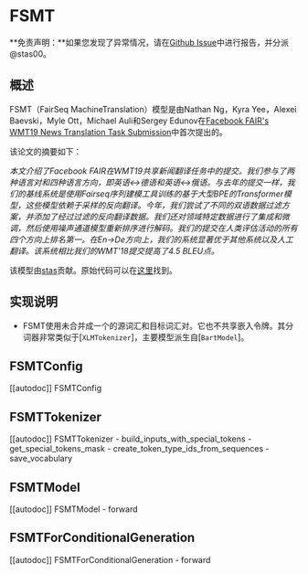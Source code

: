<!--版权所有2020年HuggingFace团队。版权所有。

根据Apache许可证，版本2.0（“许可证”）的规定，您不得使用此文件，除非符合许可证的规定。
您可以在http://www.apache.org/licenses/LICENSE-2.0获得许可证的副本。

除非适用法律要求或书面同意，根据许可证分发软件是根据“按原样”的基础分发的，不附带任何明示或暗示的保证或条件。有关详细信息，请参见许可证下的限制事项。

⚠️请注意，此文件使用Markdown格式，但包含了特定于我们文档构建工具（类似于MDX）的语法，这在您的Markdown查看器中可能无法正确渲染。

-->

# FSMT

**免责声明：**如果您发现了异常情况，请在[Github Issue](https://github.com/huggingface/transformers/issues/new?assignees=&labels=&template=bug-report.md&title)中进行报告，并分派@stas00。

## 概述

FSMT（FairSeq MachineTranslation）模型是由Nathan Ng，Kyra Yee，Alexei Baevski，Myle Ott，Michael Auli和Sergey Edunov在[Facebook FAIR's WMT19 News Translation Task Submission](https://arxiv.org/abs/1907.06616)中首次提出的。

该论文的摘要如下：

*本文介绍了Facebook FAIR在WMT19共享新闻翻译任务中的提交。我们参与了两种语言对和四种语言方向，即英语<->德语和英语<->俄语。与去年的提交一样，我们的基线系统是使用Fairseq序列建模工具训练的基于大型BPE的Transformer模型，这些模型依赖于采样的反向翻译。今年，我们尝试了不同的双语数据过滤方案，并添加了经过过滤的反向翻译数据。我们还对领域特定数据进行了集成和微调，然后使用噪声通道模型重新排序进行解码。我们的提交在人类评估活动的所有四个方向上排名第一。在En->De方向上，我们的系统显著优于其他系统以及人工翻译。该系统相比我们的WMT'18提交提高了4.5 BLEU点。*

该模型由[stas](https://huggingface.co/stas)贡献。原始代码可以在[这里](https://github.com/pytorch/fairseq/tree/master/examples/wmt19)找到。

## 实现说明

- FSMT使用未合并成一个的源词汇和目标词汇对。它也不共享嵌入令牌。其分词器非常类似于[`XLMTokenizer`]，主要模型派生自[`BartModel`]。

## FSMTConfig

[[autodoc]] FSMTConfig

## FSMTTokenizer

[[autodoc]] FSMTTokenizer
    - build_inputs_with_special_tokens
    - get_special_tokens_mask
    - create_token_type_ids_from_sequences
    - save_vocabulary

## FSMTModel

[[autodoc]] FSMTModel
    - forward

## FSMTForConditionalGeneration

[[autodoc]] FSMTForConditionalGeneration
    - forward